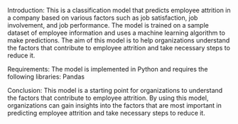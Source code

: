 Introduction:
This is a classification model that predicts employee attrition in a company based on various factors such as job satisfaction, job involvement, and job performance. The model is trained on a sample dataset of employee information and uses a machine learning algorithm to make predictions. The aim of this model is to help organizations understand the factors that contribute to employee attrition and take necessary steps to reduce it.

Requirements:
The model is implemented in Python and requires the following libraries:
Pandas

Conclusion:
This model is a starting point for organizations to understand the factors that contribute to employee attrition. By using this model, organizations can gain insights into the factors that are most important in predicting employee attrition and take necessary steps to reduce it.
